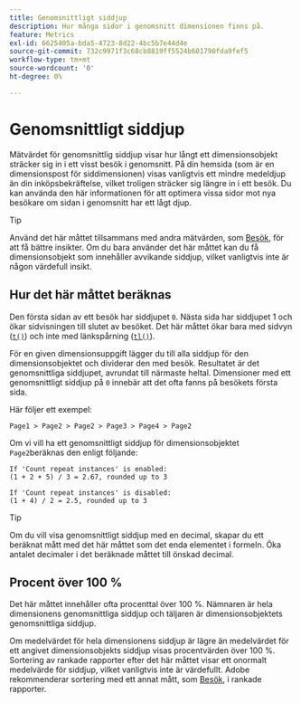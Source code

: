 ```yaml
---
title: Genomsnittligt siddjup
description: Hur många sidor i genomsnitt dimensionen finns på.
feature: Metrics
exl-id: 6625405a-bda5-4723-8d22-4bc5b7e44d4e
source-git-commit: 732c9971f3c68cb8819ff5524b601790fda9fef5
workflow-type: tm+mt
source-wordcount: '0'
ht-degree: 0%

---
```


# Genomsnittligt siddjup

Mätvärdet för genomsnittlig siddjup visar hur långt ett dimensionsobjekt sträcker sig in i ett visst besök i genomsnitt. På din hemsida (som är en dimensionspost för siddimensionen) visas vanligtvis ett mindre medeldjup än din inköpsbekräftelse, vilket troligen sträcker sig längre in i ett besök. Du kan använda den här informationen för att optimera vissa sidor mot nya besökare om sidan i genomsnitt har ett lågt djup.

>[!TIP]
>
>Använd det här måttet tillsammans med andra mätvärden, som [Besök](visits.md), för att få bättre insikter. Om du bara använder det här måttet kan du få dimensionsobjekt som innehåller avvikande siddjup, vilket vanligtvis inte är någon värdefull insikt.

## Hur det här måttet beräknas

Den första sidan av ett besök har siddjupet `0`. Nästa sida har siddjupet 1 och ökar sidvisningen till slutet av besöket. Det här måttet ökar bara med sidvyn ([`t()`](/help/implement/vars/functions/t-method.md)) och inte med länkspårning ([`tl()`](/help/implement/vars/functions/tl-method.md)).

För en given dimensionsuppgift lägger du till alla siddjup för den dimensionsobjektet och dividerar den med besök. Resultatet är det genomsnittliga siddjupet, avrundat till närmaste heltal. Dimensioner med ett genomsnittligt siddjup på `0` innebär att det ofta fanns på besökets första sida.

Här följer ett exempel:

```text
Page1 > Page2 > Page2 > Page3 > Page4 > Page2
```

Om vi vill ha ett genomsnittligt siddjup för dimensionsobjektet `Page2`beräknas den enligt följande:

```text
If 'Count repeat instances' is enabled:
(1 + 2 + 5) / 3 = 2.67, rounded up to 3

If 'Count repeat instances' is disabled:
(1 + 4) / 2 = 2.5, rounded up to 3
```

>[!TIP]
>
>Om du vill visa genomsnittligt siddjup med en decimal, skapar du ett beräknat mått med det här måttet som det enda elementet i formeln. Öka antalet decimaler i det beräknade måttet till önskad decimal.

## Procent över 100 %

Det här måttet innehåller ofta procenttal över 100 %. Nämnaren är hela dimensionens genomsnittliga siddjup och täljaren är dimensionsobjektets genomsnittliga siddjup.

Om medelvärdet för hela dimensionens siddjup är lägre än medelvärdet för ett angivet dimensionsobjekts siddjup visas procentvärden över 100 %. Sortering av rankade rapporter efter det här måttet visar ett onormalt medelvärde för siddjup, vilket vanligtvis inte är värdefullt. Adobe rekommenderar sortering med ett annat mått, som [Besök](visits.md), i rankade rapporter.
